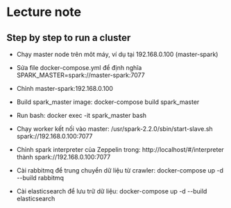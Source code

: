 # Lecture note

## Step by step to run a cluster
+ Chạy master node trên môt máy, ví dụ tại 192.168.0.100 (master-spark)
+ Sửa file docker-compose.yml để định nghĩa SPARK_MASTER=spark://master-spark:7077
+ Chỉnh master-spark:192.168.0.100
+ Build spark_master image: docker-compose build spark_master
+ Run bash: docker exec -it spark_master bash
+ Chạy worker kết nối vào master: /usr/spark-2.2.0/sbin/start-slave.sh spark://192.168.0.100:7077
+ Chỉnh spark interpreter của Zeppelin trong: http://localhost/#/interpreter thành spark://192.168.0.100:7077

+ Cài rabbitmq để trung chuyển dữ liệu từ crawler: docker-compose up -d --build rabbitmq
+ Cài elasticsearch để lưu trữ dữ liệu: docker-compose up -d --build elasticsearch
